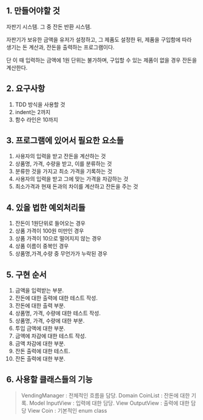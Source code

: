 ## 1. 만들어야할 것

자판기 시스템. 그 중 잔돈 반환 시스템.

자판기가 보유한 금액을 유저가 설정하고, 그 제품도 설정한 뒤, 제품을 구입함에 따라 생기는 돈 계산과, 잔돈을 출력하는 프로그램이다.

단 이 때 입력하는 금액에 1원 단위는 불가하며, 구입할 수 있는 제품이 없을 경우 잔돈을 계산한다.


## 2. 요구사항

1. TDD 방식을 사용할 것
2. indent는 2까지
3. 함수 라인은 10까지

## 3. 프로그램에 있어서 필요한 요소들

1. 사용자의 입력을 받고 잔돈을 계산하는 것
2. 상품명, 가격, 수량을 받고, 이를 분류하는 것
3. 분류한 것을 가지고 최소 가격을 기록하는 것
4. 사용자의 입력을 받고 그에 맞는 가격을 차감하는 것
5. 최소가격과 현재 돈과의 차이를 계산하고 잔돈을 주는 것

## 4. 있을 법한 예외처리들

1. 잔돈이 1원단위로 들어오는 경우
2. 상품 가격이 100원 미만인 경우
3. 상품 가격이 10으로 떨어지지 않는 경우
4. 상품 이름이 중복인 경우
5. 상품명,가격,수량 중 무언가가 누락된 경우


## 5. 구현 순서

1. 금액을 입력받는 부분.
2. 잔돈에 대한 출력에 대한 테스트 작성.
3. 잔돈에 대한 출력 부분.
4. 상품명, 가격, 수량에 대한 테스트 작성.
5. 상품명, 가격, 수량에 대한 부분.
6. 투입 금액에 대한 부분.
7. 금액에 차감에 대한 테스트 작성.
8. 금액 차감에 대한 부분.
9. 잔돈 출력에 대한 테스트.
10. 잔돈 출력에 대한 부분.


## 6. 사용할 클래스들의 기능

> VendingManager : 전체적인 흐름을 담당. Domain
> CoinList : 잔돈에 대한 기록. Model
> InputView : 입력에 대한 담당. View
> OutputView : 출력에 대한 담당 View
> Coin : 기본적인 enum class